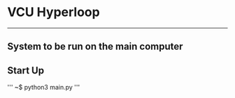 
# VCU Hyperloop
---------------------------------------

System to be run on the main computer
---------------------------------------

## Start Up

'''
    ~$ python3 main.py
'''
